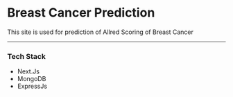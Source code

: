 # Breast Cancer Prediction


This site is used for prediction of Allred Scoring of Breast Cancer

---

### Tech Stack

- Next.Js
- MongoDB
- ExpressJs
